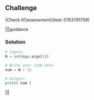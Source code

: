 ## Challenge 
{Check It!|assessment}(test-3763781759)

|||guidance
### Solution
```python
# Inputs
N = int(sys.argv[2])

# Write your code here
num = N + 12

# Outputs
print( num )
```
|||
